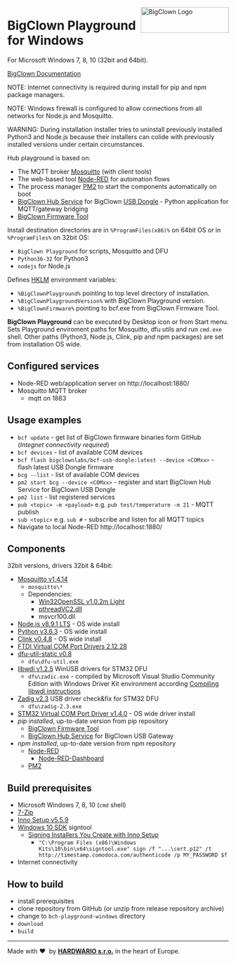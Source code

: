 <a href="https://www.bigclown.com/"><img src="https://bigclown.sirv.com/logo.png" width="200" height="59" alt="BigClown Logo" align="right"></a>

# BigClown Playground for Windows
For Microsoft Windows 7, 8, 10 (32bit and 64bit).

[BigClown Documentation](https://doc.bigclown.com/)

NOTE: Internet connectivity is required during install for pip and npm package managers.

NOTE: Windows firewall is configured to allow connections from all networks for Node.js and Mosquitto.

WARNING: During installation installer tries to uninstall previously installed Python3 and Node.js because their installers can colide with previously installed versions under certain circumstances.

Hub playground is based on:
  * The MQTT broker [Mosquitto](https://mosquitto.org) (with client tools)
  * The web-based tool [Node-RED](https://nodered.org) for automation flows
  * The process manager [PM2](http://pm2.keymetrics.io) to start the components automatically on boot
  * [BigClown Hub Service](https://github.com/bigclownlabs/bch-usb-gateway/) for BigClown [USB Dongle](https://shop.bigclown.com/products/usb-dongle) - Python application for MQTT/gateway bridging
  * [BigClown Firmware Tool](https://github.com/bigclownlabs/bch-firmware-tool/)

Install destination directories are in `%ProgramFiles(x86)%` on 64bit OS or in `%ProgramFiles%` on 32bit OS:

  * `BigClown Playground` for scripts, Mosquitto and DFU
  * `Python36-32` for Python3
  * `nodejs` for Node.js

Defines [HKLM](https://www.google.com/search?q=hklm) environment variables:

  * `%BigClownPlayground%` pointing to top level directory of installation.
  * `%BigClownPlaygroundVersion%` with BigClown Playground version.
  * `%BigClownFirmware%` pointing to bcf.exe from BigClown Firmware Tool.

**BigClown Playground** can be executed by Desktop icon or from Start menu. Sets Playground enviroment paths for Mosquitto, dfu utils and run `cmd.exe` shell. Other paths (Python3, Node.js, Clink, pip and npm packages) are set from installation OS wide.


## Configured services

  * Node-RED web/application server on http://localhost:1880/
  * Mosquitto MQTT broker
    * mqtt on 1883


## Usage examples

  * `bcf update` - get list of BigClown firmware binaries form GitHub (*Integnet connectivity required*)
  * `bcf devices` - list of available COM devices
  * `bcf flash bigclownlabs/bcf-usb-dongle:latest --device <COMxx>` - flash latest USB Dongle firmware
  * `bcg --list` - list of available COM devices
  * `pm2 start bcg --device <COMxx>` - register and start BigClown Hub Service for BigClown USB Dongle
  * `pm2 list` - list registered services
  * `pub <topic> -m <payload>` e.g. `pub test/temperature -m 21` - MQTT publish 
  * `sub <topic>` e.g. `sub #` - subscribe and listen for all MQTT topics
  * Navigate to local Node-RED http://localhost:1880/


## Components 
32bit versions, drivers 32bit & 64bit:
  * [Mosquitto v1.4.14](https://mosquitto.org)
    * `mosquitto\*`
    * Dependencies:
      * [Win32OpenSSL v1.0.2m Light](https://slproweb.com/products/Win32OpenSSL.html)
      * [pthreadVC2.dll](https://www.sourceware.org/pub/pthreads-win32/dll-latest/dll/x86/pthreadVC2.dll)
      * msvcr100.dll
  * [Node.js v8.9.1 LTS](https://nodejs.org/en/download/) - OS wide install
  * [Python v3.6.3](https://www.python.org/downloads/) - OS wide install
  * [Clink v0.4.8](https://github.com/mridgers/clink/) - OS wide install
  * [FTDI Virtual COM Port Drivers 2.12.28](http://www.ftdichip.com/Drivers/VCP.htm)
  * [dfu-util-static v0.8](https://sourceforge.net/projects/dfu-util/files/dfu-util-0.8-binaries/win32-mingw32/)
    * `dfu\dfu-util.exe`
  * [libwdi v1.2.5](https://github.com/pbatard/libwdi) WinUSB drivers for STM32 DFU
    * `dfu\zadic.exe` - compiled by Microsoft Visual Studio Community Edition with Windows Driver Kit environment according [Compiling libwdi instructions](https://github.com/pbatard/libwdi/wiki/Compiling-and-debugging-libwdi-or-Zadig)
  * [Zadig v2.3](http://zadig.akeo.ie/) USB driver check&fix for STM32 DFU
    * `dfu\zadig-2.3.exe`
  * [STM32 Virtual COM Port Driver v1.4.0](http://www.st.com/en/development-tools/stsw-stm32102.html) - OS wide driver install
  * *pip installed*, up-to-date version from pip repository
    * [BigClown Firmware Tool](https://github.com/bigclownlabs/bch-firmware-tool/)
    * [BigClown Hub Service](https://github.com/bigclownlabs/bch-usb-gateway) for BigClown USB Gateway
  * *npm installed*, up-to-date version from npm repository
    * [Node-RED](https://nodered.org/)
      * [Node-RED-Dashboard](https://github.com/node-red/node-red-dashboard)
    * [PM2](http://pm2.keymetrics.io/)


## Build prerequisites

  * Microsoft Windows 7, 8, 10 (`cmd` shell)
  * [7-Zip](http://www.7-zip.org/download.html)
  * [Inno Setup v5.5.9](http://www.jrsoftware.org/isinfo.php)
  * [Windows 10 SDK](https://go.microsoft.com/fwlink/?LinkID=698771) signtool
    * [Signing Installers You Create with Inno Setup](http://revolution.screenstepslive.com/s/revolution/m/10695/l/563371-signing-installers-you-create-with-inno-setup)
      * `"C:\Program Files (x86)\Windows Kits\10\bin\x64\signtool.exe" sign /f "...\cert.p12" /t http://timestamp.comodoca.com/authenticode /p MY_PASSWORD $f`
  * Internet connectivity


## How to build

  * install prerequisites
  * clone repository from GitHub (or unzip from release repository archive)
  * change to `bch-playground-windows` directory
  * `download`
  * `build`

---

Made with &#x2764;&nbsp; by [**HARDWARIO s.r.o.**](https://www.hardwario.com/) in the heart of Europe.
